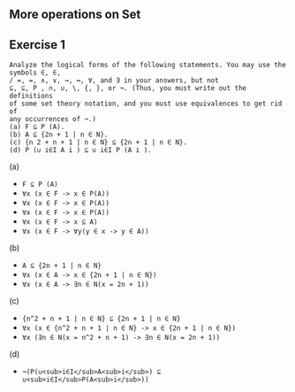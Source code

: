 More operations on Set
-----------------------

Exercise 1
-----------

    Analyze the logical forms of the following statements. You may use the
    symbols ∈, ∈,
    / =, =, ∧, ∨, →, ↔, ∀, and ∃ in your answers, but not
    ⊆, ⊆, P , ∩, ∪, \, {, }, or ¬. (Thus, you must write out the definitions
    of some set theory notation, and you must use equivalences to get rid of
    any occurrences of ¬.)
    (a) F ⊆ P (A).
    (b) A ⊆ {2n + 1 | n ∈ N}.
    (c) {n 2 + n + 1 | n ∈ N} ⊆ {2n + 1 | n ∈ N}.
    (d) P (∪ i∈I A i ) ⊆ ∪ i∈I P (A i ).

(a)

* `F ⊆ P (A)`
* `∀x (x ∈ F -> x ∈ P(A))`
* `∀x (x ∈ F -> x ∈ P(A))`
* `∀x (x ∈ F -> x ∈ P(A))`
* `∀x (x ∈ F -> x ⊆ A)`
* `∀x (x ∈ F -> ∀y(y ∈ x -> y ∈ A))`

(b)

* `A ⊆ {2n + 1 | n ∈ N}`
* `∀x (x ∈ A -> x ∈ {2n + 1 | n ∈ N})`
* `∀x (x ∈ A -> ∃n ∈ N(x = 2n + 1))`

(c)

* `{n^2 + n + 1 | n ∈ N} ⊆ {2n + 1 | n ∈ N}`
* `∀x (x ∈ {n^2 + n + 1 | n ∈ N} -> x ∈ {2n + 1 | n ∈ N})`
* `∀x (∃n ∈ N(x = n^2 + n + 1) -> ∃n ∈ N(x = 2n + 1))`

(d)

* `¬(P(∪<sub>i∈I</sub>A<sub>i</sub>) ⊆ ∪<sub>i∈I</sub>P(A<sub>i</sub>))`


